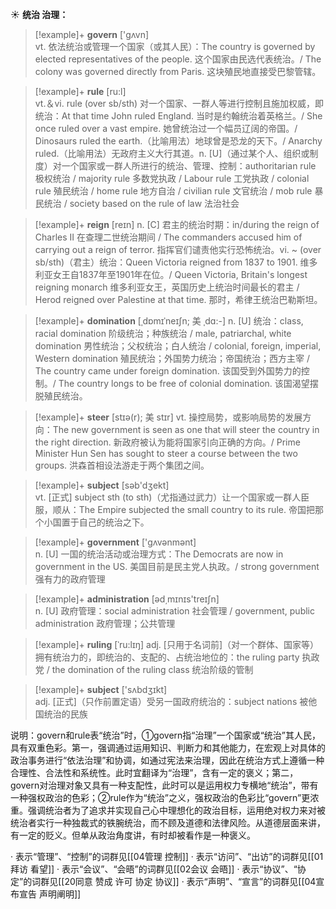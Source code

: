 ☀ <span class="category">**统治 治理：**</span>
>[!example]+ <span class="vocabulary">**govern**</span> ['ɡʌvn]  
> <span class="definition">vt. 依法统治或管理一个国家（或其人民）：</span>The country is governed by elected representatives of the people. 这个国家由民选代表统治。/ The colony was governed directly from Paris. 这块殖民地直接受巴黎管辖。

>[!example]+ <span class="vocabulary">**rule**</span> [ru:l]  
> <span class="definition">vt.＆vi. rule (over sb/sth) 对一个国家、一群人等进行控制且施加权威，即统治：</span>At that time John ruled England. 当时是约翰统治着英格兰。/ She once ruled over a vast empire. 她曾统治过一个幅员辽阔的帝国。/ Dinosaurs ruled the earth.（比喻用法）地球曾是恐龙的天下。/ Anarchy ruled.（比喻用法）无政府主义大行其道。<span class="definition">n. [U]（通过某个人、组织或制度）对一个国家或一群人所进行的统治、管理、控制：</span>authoritarian rule 极权统治 / majority rule 多数党执政 / Labour rule 工党执政 / colonial rule 殖民统治 / home rule 地方自治 / civilian rule 文官统治 / mob rule 暴民统治 / society based on the rule of law 法治社会
           
>[!example]+ <span class="vocabulary">**reign**</span> [reɪn]
> <span class="definition">n. [C] 君主的统治时期：</span>in/during the reign of Charles II 在查理二世统治期间 / The commanders accused him of carrying out a reign of terror. 指挥官们谴责他实行恐怖统治。<span class="definition">vi. ~ (over sb/sth)（君主）统治：</span>Queen Victoria reigned from 1837 to 1901. 维多利亚女王自1837年至1901年在位。/ Queen Victoria, Britain's longest reigning monarch 维多利亚女王，英国历史上统治时间最长的君主 / Herod reigned over Palestine at that time. 那时，希律王统治巴勒斯坦。
                      
>[!example]+ <span class="vocabulary">**domination**</span> [ˌdɒmɪˈneɪʃn; 美 ˌdɑ:-]
> <span class="definition">n. [U] 统治：</span>class, racial domination 阶级统治；种族统治 / male, patriarchal, white domination 男性统治；父权统治；白人统治 / colonial, foreign, imperial, Western domination 殖民统治；外国势力统治；帝国统治；西方主宰 / The country came under foreign domination. 该国受到外国势力的控制。/ The country longs to be free of colonial domination. 该国渴望摆脱殖民统治。

>[!example]+ <span class="vocabulary">**steer**</span> [stɪə(r); 美 stɪr]
> <span class="definition">vt. 操控局势，或影响局势的发展方向：</span>The new government is seen as one that will steer the country in the right direction. 新政府被认为能将国家引向正确的方向。/ Prime Minister Hun Sen has sought to steer a course between the two groups. 洪森首相设法游走于两个集团之间。

>[!example]+ <span class="vocabulary">**subject**</span> [səb'dӡekt]  
> <span class="definition">vt. [正式] subject sth (to sth)（尤指通过武力）让一个国家或一群人臣服，顺从：</span>The Empire subjected the small country to its rule. 帝国把那个小国置于自己的统治之下。

>[!example]+ <span class="vocabulary">**government**</span> ['ɡʌvənmənt]  
> <span class="definition">n. [U] 一国的统治活动或治理方式：</span>The Democrats are now in government in the US. 美国目前是民主党人执政。/ strong government 强有力的政府管理

>[!example]+ <span class="vocabulary">**administration**</span> [əd͵mɪnɪs'treɪʃn]  
> <span class="definition">n. [U] 政府管理：</span>social administration 社会管理 / government, public administration 政府管理；公共管理
           
>[!example]+ <span class="vocabulary">**ruling**</span> [ˈru:lɪŋ]
> <span class="definition">adj. [只用于名词前]（对一个群体、国家等）拥有统治力的，即统治的、支配的、占统治地位的：</span>the ruling party 执政党 / the domination of the ruling class 统治阶级的管制

>[!example]+ <span class="vocabulary">**subject**</span> ['sʌbdӡɪkt]  
> <span class="definition">adj. [正式]（只作前置定语）受另一国政府统治的：</span>subject nations 被他国统治的民族

说明：govern和rule表“统治”时，①govern指“治理”一个国家或“统治”其人民，具有双重色彩。第一，强调通过运用知识、判断力和其他能力，在宏观上对具体的政治事务进行“依法治理”和协调，如通过宪法来治理，因此在统治方式上遵循一种合理性、合法性和系统性。此时宜翻译为“治理”，含有一定的褒义；第二，govern对治理对象又具有一种支配性，此时可以是运用权力专横地“统治”，带有一种强权政治的色彩；②rule作为“统治”之义，强权政治的色彩比“govern”更浓重。强调统治者为了追求并实现自己心中理想化的政治目标，运用绝对权力来对被统治者实行一种独裁式的铁腕统治，而不顾及道德和法律风险。从道德层面来讲，有一定的贬义。但单从政治角度讲，有时却被看作是一种褒义。

· 表示“管理”、“控制”的词群见[[04管理 控制]]
· 表示“访问”、“出访”的词群见[[01拜访 看望]]
· 表示“会议”、“会晤”的词群见[[02会议 会晤]]
· 表示“协议”、“协定”的词群见[[20同意 赞成 许可 协定 协议]]
· 表示“声明”、“宣言”的词群见[[04宣布宣告 声明阐明]]

